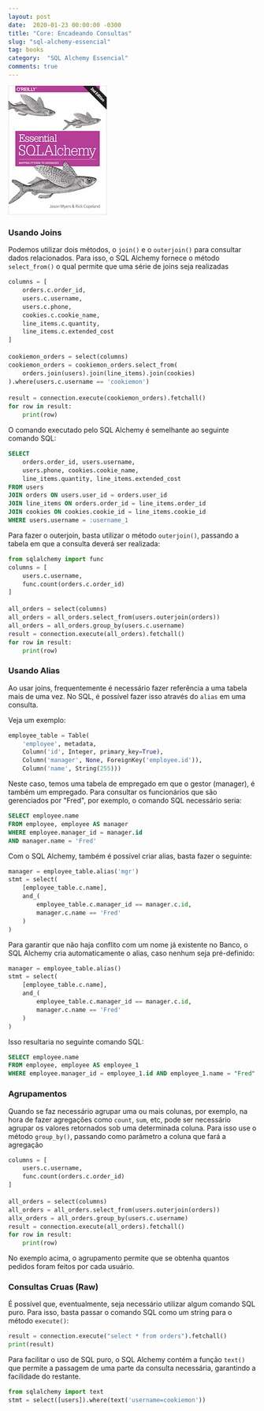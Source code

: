 ```yaml
---
layout: post
date:  2020-01-23 00:00:00 -0300
title: "Core: Encadeando Consultas"
slug: "sql-alchemy-essencial"
tag: books
category:  "SQL Alchemy Essencial"
comments: true
---
```


![Capa do Livro](../assets/img/sql-alchemy-essencial.jpg)

### Usando Joins

Podemos utilizar dois métodos, o `join()` e o `outerjoin()` para consultar dados relacionados. Para isso, o SQL Alchemy fornece o método `select_from()` o qual permite que uma série de joins seja realizadas

```python
columns = [
    orders.c.order_id,
    users.c.username,
    users.c.phone,
    cookies.c.cookie_name,
    line_items.c.quantity,
    line_items.c.extended_cost
]

cookiemon_orders = select(columns)
cookiemon_orders = cookiemon_orders.select_from(
    orders.join(users).join(line_items).join(cookies)
).where(users.c.username == 'cookiemon')

result = connection.execute(cookiemon_orders).fetchall()
for row in result:
    print(row)
```

O comando executado pelo SQL Alchemy é semelhante ao seguinte comando SQL:

```sql
SELECT
    orders.order_id, users.username,
    users.phone, cookies.cookie_name,
    line_items.quantity, line_items.extended_cost
FROM users
JOIN orders ON users.user_id = orders.user_id
JOIN line_items ON orders.order_id = line_items.order_id
JOIN cookies ON cookies.cookie_id = line_items.cookie_id
WHERE users.username = :username_1
```

Para fazer o outerjoin, basta utilizar o método `outerjoin()`, passando a tabela em que a consulta deverá ser realizada:

```python
from sqlalchemy import func
columns = [
    users.c.username,
    func.count(orders.c.order_id)
]

all_orders = select(columns)
all_orders = all_orders.select_from(users.outerjoin(orders))
all_orders = all_orders.group_by(users.c.username)
result = connection.execute(all_orders).fetchall()
for row in result:
    print(row)
```

### Usando Alias

Ao usar joins, frequentemente é necessário fazer referência a uma tabela mais de uma vez. No SQL, é possível fazer isso através do `alias` em uma consulta.

Veja um exemplo:

```python
employee_table = Table(
    'employee', metadata,
    Column('id', Integer, primary_key=True),
    Column('manager', None, ForeignKey('employee.id')),
    Column('name', String(255)))
```

Neste caso, temos uma tabela de empregado em que o gestor (manager), é também um empregado. Para consultar os funcionários que são gerenciados por "Fred", por exemplo, o comando SQL necessário seria:

```sql
SELECT employee.name
FROM employee, employee AS manager
WHERE employee.manager_id = manager.id
AND manager.name = 'Fred'
```

Com o SQL Alchemy, também é possível criar alias, basta fazer o seguinte:

```python
manager = employee_table.alias('mgr')
stmt = select(
    [employee_table.c.name],
    and_(
        employee_table.c.manager_id == manager.c.id,
        manager.c.name == 'Fred'
    )
)
```

Para garantir que não haja conflito com um nome já existente no Banco, o SQL Alchemy cria automaticamente o alias, caso nenhum seja pré-definido:

```python
manager = employee_table.alias()
stmt = select(
    [employee_table.c.name],
    and_(
        employee_table.c.manager_id == manager.c.id,
        manager.c.name == 'Fred'
    )
)
```

Isso resultaria no seguinte comando SQL:

```sql
SELECT employee.name
FROM employee, employee AS employee_1
WHERE employee.manager_id = employee_1.id AND employee_1.name = "Fred"
```

### Agrupamentos

Quando se faz necessário agrupar uma ou mais colunas, por exemplo, na hora de fazer agregações como `count`, `sum`, etc, pode ser necessário agrupar os valores retornados sob uma determinada coluna. Para isso use o método `group_by()`, passando como parâmetro a coluna que fará a agregação

```python
columns = [
    users.c.username,
    func.count(orders.c.order_id)
]

all_orders = select(columns)
all_orders = all_orders.select_from(users.outerjoin(orders))
allx_orders = all_orders.group_by(users.c.username)
result = connection.execute(all_orders).fetchall()
for row in result:
    print(row)
```

No exemplo acima, o agrupamento permite que se obtenha quantos pedidos foram feitos por cada usuário.

### Consultas Cruas (Raw)

É possível que, eventualmente, seja necessário utilizar algum comando SQL puro. Para isso, basta passar o comando SQL como um string para o método `execute()`:

```python
result = connection.execute("select * from orders").fetchall()
print(result)
```

Para facilitar o uso de SQL puro, o SQL Alchemy contém a função `text()` que permite a passagem de uma parte da consulta necessária, garantindo a facilidade do restante.

```python
from sqlalchemy import text
stmt = select([users]).where(text('username=cookiemon'))
```
